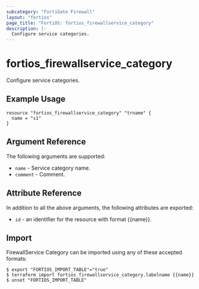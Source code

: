 ```yaml
---
subcategory: "FortiGate Firewall"
layout: "fortios"
page_title: "FortiOS: fortios_firewallservice_category"
description: |-
  Configure service categories.
---
```


# fortios_firewallservice_category
Configure service categories.

## Example Usage

```hcl
resource "fortios_firewallservice_category" "trname" {
  name = "s1"
}
```

## Argument Reference

The following arguments are supported:

* `name` - Service category name.
* `comment` - Comment.


## Attribute Reference

In addition to all the above arguments, the following attributes are exported:
* `id` - an identifier for the resource with format {{name}}.

## Import

FirewallService Category can be imported using any of these accepted formats:
```
$ export "FORTIOS_IMPORT_TABLE"="true"
$ terraform import fortios_firewallservice_category.labelname {{name}}
$ unset "FORTIOS_IMPORT_TABLE"
```
